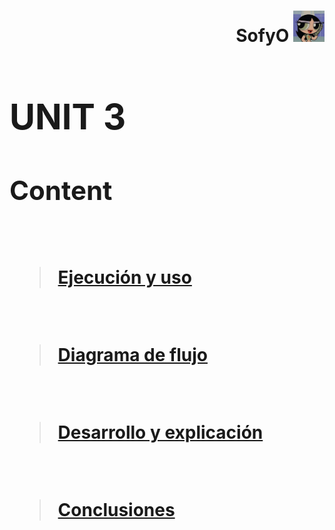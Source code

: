 <h1 align="left"><strong>
<div align="right">SofyO
<img alt="C++" height="50" src="imagenes/descarga.jpeg">
</div>

# **UNIT 3**

## **Content**
<br>

> [Ejecución y uso](https://github.com/UP210419/UP210419_CPP/blob/main/U3/Ejec_Uso.md)
<br>

> [Diagrama de flujo](https://github.com/UP210419/UP210419_CPP/blob/main/U3/DF.cpp)
<br>

> [Desarrollo y explicación](https://github.com/UP210419/UP210419_CPP/blob/main/U3/Des_exp.md)
<br>

> [Conclusiones](https://github.com/UP210419/UP210419_CPP/blob/main/U3/Conc.cpp)